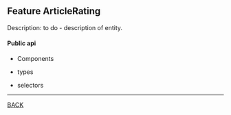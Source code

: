 ## Feature ArticleRating

Description:
to do - description of entity.

#### Public api

- Components



- types



- selectors



----
[BACK](/README.md)